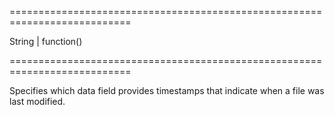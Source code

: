 ===========================================================================
<!--type-->String | function()<!--/type-->
===========================================================================

<!--shortDescription-->
Specifies which data field provides timestamps that indicate when a file was last modified.
<!--/shortDescription-->

<!--fullDescription-->

<!--/fullDescription-->